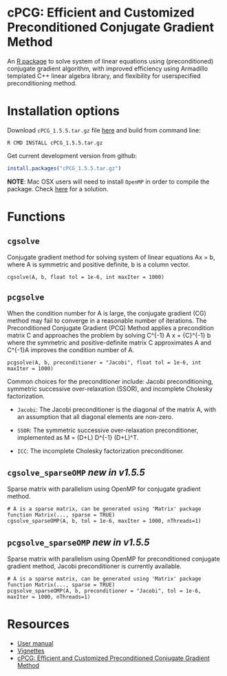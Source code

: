 # cPCG: Efficient and Customized Preconditioned Conjugate Gradient Method

An [R package](https://cran.r-project.org/web/packages/cPCG/) to solve system of linear equations using (preconditioned) conjugate gradient algorithm, with improved efficiency using Armadillo templated C++ linear algebra library, and flexibility for userspecified preconditioning method.  

# Installation options
Download `cPCG_1.5.5.tar.gz` file [here](https://github.com/styvon/cPCG/blob/master/downloads/cPCG_1.5.5.tar.gz) and build from command line:
```
R CMD INSTALL cPCG_1.5.5.tar.gz
```

Get current development version from github:

```R
install.packages("cPCG_1.5.5.tar.gz")
```

**NOTE**: Mac OSX users will need to install `OpenMP` in order to compile the package. Check [here](http://thecoatlessprofessor.com/programming/openmp-in-r-on-os-x/) for a solution.  

# Functions

## `cgsolve`
Conjugate gradient method for solving system of linear equations Ax = b, where A is symmetric and positive definite, b is a column vector.  

```
cgsolve(A, b, float tol = 1e-6, int maxIter = 1000)
```

## `pcgsolve`

When the condition number for A is large, the conjugate gradient (CG) method may fail to converge in a reasonable number of iterations. The Preconditioned Conjugate Gradient (PCG) Method applies a precondition matrix C and approaches the problem by solving C^{-1} A x = {C}^{-1} b where the symmetric and positive-definite matrix C approximates A and C^{-1}A  improves the condition number of A.  

```
pcgsolve(A, b, preconditioner = "Jacobi", float tol = 1e-6, int maxIter = 1000)
```

Common choices for the preconditioner include: Jacobi preconditioning, symmetric successive over-relaxation (SSOR), and incomplete Cholesky factorization. 

* `Jacobi`: The Jacobi preconditioner is the diagonal of the matrix A, with an assumption that all diagonal elements are non-zero.  
  
* `SSOR`: The symmetric successive over-relaxation preconditioner, implemented as M = (D+L) D^{-1} (D+L)^T.  
  
* `ICC`: The incomplete Cholesky factorization preconditioner. 

## `cgsolve_sparseOMP`  *new in v1.5.5*
Sparse matrix with parallelism using OpenMP for conjugate gradient method.  


```
# A is a sparse matrix, can be generated using 'Matrix' package function Matrix(..., sparse = TRUE)
cgsolve_sparseOMP(A, b, tol = 1e-6, maxIter = 1000, nThreads=1)
```

## `pcgsolve_sparseOMP` *new in v1.5.5*
Sparse matrix with parallelism using OpenMP for preconditioned conjugate gradient method, Jacobi preconditioner is currently available.  

```
# A is a sparse matrix, can be generated using 'Matrix' package function Matrix(..., sparse = TRUE)
pcgsolve_sparseOMP(A, b, preconditioner = "Jacobi", tol = 1e-6, maxIter = 1000, nThreads=1)
```

# Resources

- [User manual](https://github.com/styvon/cPCG/blob/master/docs/manual.pdf)
- [Vignettes](https://github.com/styvon/cPCG/tree/master/vignettes)
- [cPCG: Efficient and Customized Preconditioned Conjugate Gradient Method](https://cran.r-project.org/web/packages/cPCG/cPCG.pdf)


